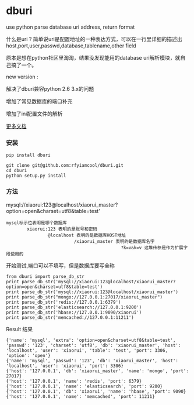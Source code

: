 # dburi

use python parse database uri address, return format

什么是uri ?  简单说uri是配置地址的一种表达方式，可以在一行里详细的描述出host,port,user,passwd,database,tablename,other field 

原本是想在python社区里淘淘，结果没发现能用的database uri解析模块，就自己搞了一个。


new version :

解决了dburi兼容python 2.6 3.x的问题

增加了常见数据库的端口补充

增加了ini配置文件的解析


[更多文档](http://xiaorui.cc  "更多db uri")

### 安装

```
pip install dburi
```


```
git clone git@github.com:rfyiamcool/dburi.git
cd dburi
python setup.py install
```

### 方法

mysql://xiaorui:123@localhost/xiaorui_master?option=open&charset=utf8&table=test'

```
mysql标示位表明是哪个数据库
        xiaorui:123 表明的是账号和密码
                @localhost 表明的是数据库HOST地址
                          /xiaorui_master 表明的是数据库名字
                                            ?k=v&k=v 这堆传参是作为扩展字段使用的
```

开始测试,端口可以不填写，但是数据库要写全称
```
from dburi import parse_db_str
print parse_db_str('mysql://xiaorui:123@localhost/xiaorui_master?option=open&charset=utf8&table=test')
print parse_db_str('mysql://xiaorui:123@localhost/xiaorui_master')
print parse_db_str("mongo://127.0.0.1:27017/xiaorui_master")
print parse_db_str('redis://127.0.0.1:6379')
print parse_db_str('elasticsearch://127.0.0.1:9200')
print parse_db_str('hbase://127.0.0.1:9090/xiaorui')
print parse_db_str('memcached://127.0.0.1:11211')
```

Result 结果
```
{'name': 'mysql', 'extra': 'option=open&charset=utf8&table=test', 'passwd': '123', 'charset': 'utf8', 'db': 'xiaorui_master', 'host': 'localhost', 'user': 'xiaorui', 'table': 'test', 'port': 3306, 'option': 'open'}
{'name': 'mysql', 'passwd': '123', 'db': 'xiaorui_master', 'host': 'localhost', 'user': 'xiaorui', 'port': 3306}
{'host': '127.0.0.1', 'db': 'xiaorui_master', 'name': 'mongo', 'port': 27017}
{'host': '127.0.0.1', 'name': 'redis', 'port': 6379}
{'host': '127.0.0.1', 'name': 'elasticsearch', 'port': 9200}
{'host': '127.0.0.1', 'db': 'xiaorui', 'name': 'hbase', 'port': 9090}
{'host': '127.0.0.1', 'name': 'memcached', 'port': 11211}
```
